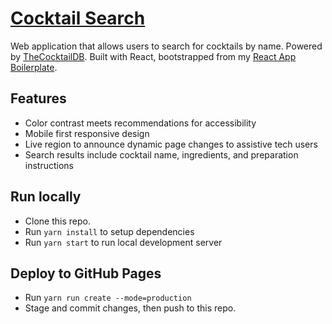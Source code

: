 # [Cocktail Search](https://mariecreel.github.io/cocktail-search)
Web application that allows users to search for cocktails by name. Powered by [TheCocktailDB](https://www.thecocktaildb.com/). Built with React, bootstrapped from my [React App Boilerplate](https://github.com/mariecreel/react-app-boilerplate).

## Features
- Color contrast meets recommendations for accessibility
- Mobile first responsive design
- Live region to announce dynamic page changes to assistive tech users
- Search results include cocktail name, ingredients, and preparation instructions

## Run locally
- Clone this repo.
- Run `yarn install` to setup dependencies
- Run `yarn start` to run local development server

## Deploy to GitHub Pages
- Run `yarn run create --mode=production`
- Stage and commit changes, then push to this repo.
